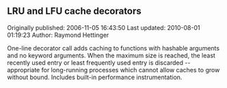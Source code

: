 ## LRU and LFU cache decorators

Originally published: 2006-11-05 16:43:50
Last updated: 2010-08-01 01:19:23
Author: Raymond Hettinger

One-line decorator call adds caching to functions with hashable arguments and no keyword arguments.  When the maximum size is reached, the least recently used entry or least frequently used entry is discarded -- appropriate for long-running processes which cannot allow caches to grow without bound.  Includes built-in performance instrumentation.